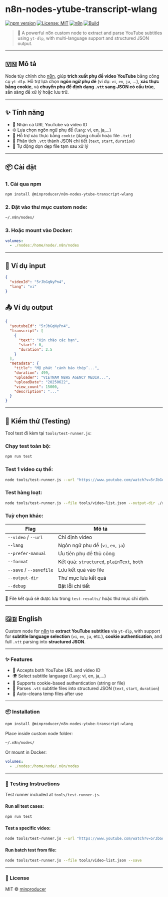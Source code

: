 # n8n-nodes-ytube-transcript-wlang

[![npm version](https://badge.fury.io/js/@minproducer%2Fn8n-nodes-ytube-transcript-wlang.svg)](https://www.npmjs.com/package/@minproducer/n8n-nodes-ytube-transcript-wlang)
[![License: MIT](https://img.shields.io/badge/License-MIT-green.svg)](https://opensource.org/licenses/MIT)
[![n8n](https://img.shields.io/badge/n8n-custom%20node-orange)](https://n8n.io/)
[![Build](https://img.shields.io/badge/status-stable-blue)](https://github.com/minproducer/n8n-nodes-ytube-transcript-wlang)

> 🔧 A powerful n8n custom node to extract and parse YouTube subtitles using `yt-dlp`, with multi-language support and structured JSON output.

---

## 🇻🇳 Mô tả

Node tùy chỉnh cho [n8n](https://n8n.io), giúp **trích xuất phụ đề video YouTube** bằng công cụ `yt-dlp`. Hỗ trợ lựa chọn **ngôn ngữ phụ đề** (ví dụ: `vi`, `en`, `ja`, ...), **xác thực bằng cookie**, và **chuyển phụ đề định dạng `.vtt` sang JSON có cấu trúc**, sẵn sàng để xử lý hoặc lưu trữ.

---

## ✨ Tính năng

- 📼 Nhận cả URL YouTube và video ID
- 🌐 Lựa chọn ngôn ngữ phụ đề (`lang`: vi, en, ja,...)
- 🔐 Hỗ trợ xác thực bằng `cookie` (dạng chuỗi hoặc file `.txt`)
- 📄 Phân tích `.vtt` thành JSON chi tiết (`text`, `start`, `duration`)
- 🧹 Tự động dọn dẹp file tạm sau xử lý

---

## 📦 Cài đặt

### 1. Cài qua npm

```bash
npm install @minproducer/n8n-nodes-ytube-transcript-wlang
```

### 2. Đặt vào thư mục custom node:

```bash
~/.n8n/nodes/
```

### 3. Hoặc mount vào Docker:

```yaml
volumes:
  - ./nodes:/home/node/.n8n/nodes
```

---

## 🧪 Ví dụ input

```json
{
  "videoId": "5rJbGqNyPn4",
  "lang": "vi"
}
```

## 📤 Ví dụ output

```json
{
  "youtubeId": "5rJbGqNyPn4",
  "transcript": [
    {
      "text": "Xin chào các bạn",
      "start": 0,
      "duration": 2.5
    }
  ],
  "metadata": {
    "title": "Mỹ phát ‘cảnh báo thép’...",
    "duration": 499,
    "uploader": "VIETNAM NEWS AGENCY MEDIA...",
    "uploadDate": "20250622",
    "view_count": 15000,
    "description": "..."
  }
}
```

---

## 🧪 Kiểm thử (Testing)

Tool test đi kèm tại `tools/test-runner.js`:

### Chạy test toàn bộ:

```bash
npm run test
```

### Test 1 video cụ thể:

```bash
node tools/test-runner.js --url "https://www.youtube.com/watch?v=5rJbGqNyPn4" --lang vi --format both --savefile
```

### Test hàng loạt:

```bash
node tools/test-runner.js --file tools/video-list.json --output-dir ./results --save
```

### Tuỳ chọn khác:

| Flag | Mô tả |
|------|------|
| `--video` / `--url` | Chỉ định video |
| `--lang` | Ngôn ngữ phụ đề (`vi`, `en`, `ja`) |
| `--prefer-manual` | Ưu tiên phụ đề thủ công |
| `--format` | Kết quả: `structured`, `plainText`, `both` |
| `--save` / `--savefile` | Lưu kết quả vào file |
| `--output-dir` | Thư mục lưu kết quả |
| `--debug` | Bật lỗi chi tiết |

📁 File kết quả sẽ được lưu trong `test-results/` hoặc thư mục chỉ định.

---

## 🇬🇧 English

Custom node for [n8n](https://n8n.io) to **extract YouTube subtitles** via `yt-dlp`, with support for **subtitle language selection** (`vi`, `en`, `ja`, etc.), **cookie authentication**, and full `.vtt` parsing into **structured JSON**.

---

### ✨ Features

- 📼 Accepts both YouTube URL and video ID
- 🌍 Select subtitle language (`lang`: vi, en, ja,...)
- 🔐 Supports cookie-based authentication (string or file)
- 📄 Parses `.vtt` subtitle files into structured JSON (`text`, `start`, `duration`)
- 🧹 Auto-cleans temp files after use

---

### 📦 Installation

```bash
npm install @minproducer/n8n-nodes-ytube-transcript-wlang
```

Place inside custom node folder:

```bash
~/.n8n/nodes/
```

Or mount in Docker:

```yaml
volumes:
  - ./nodes:/home/node/.n8n/nodes
```

---

### 🧪 Testing Instructions

Test runner included at `tools/test-runner.js`.

#### Run all test cases:
```bash
npm run test
```

#### Test a specific video:
```bash
node tools/test-runner.js --url "https://www.youtube.com/watch?v=5rJbGqNyPn4" --lang en --format both --savefile
```

#### Run batch test from file:
```bash
node tools/test-runner.js --file tools/video-list.json --save
```

---

### 📝 License

MIT © [minproducer](https://github.com/minproducer)
